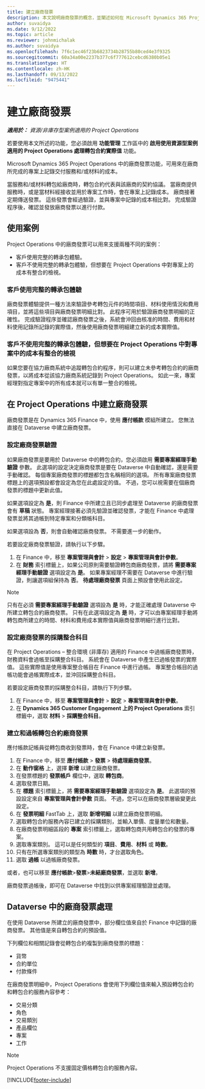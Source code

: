 ```yaml
---
title: 建立廠商發票
description: 本文說明廠商發票的概念，並闡述如何在 Microsoft Dynamics 365 Project Operations 中建立這些發票。
author: suvaidya
ms.date: 9/12/2022
ms.topic: article
ms.reviewer: johnmichalak
ms.author: suvaidya
ms.openlocfilehash: 7f6c1ec46f23b6823734b28755b80ced4e3f9325
ms.sourcegitcommit: 60a34a00e2237b377c6f777612cebcd6380b05e1
ms.translationtype: HT
ms.contentlocale: zh-HK
ms.lasthandoff: 09/13/2022
ms.locfileid: "9475441"
---
```

# <a name="create-vendor-invoices"></a>建立廠商發票

_**適用於：** 資源/非庫存型案例適用的 Project Operations_

若要使用本文所述的功能，您必須啟用 **功能管理** 工作區中的 **啟用使用資源型案例適用的 Project Operations 處理轉包合約實際值** 功能。

Microsoft Dynamics 365 Project Operations 中的廠商發票功能，可用來在廠商所完成的專案上記錄交付服務和/或材料的成本。

當服務和/或材料轉包給廠商時，轉包合約代表與該廠商的契約協議。 當廠商提供服務時，或是當材料經接收並用於專案工作時，會在專案上記錄成本。 廠商接著定期傳送發票。 這些發票會經過驗證，並與專案中記錄的成本相比對。 完成驗證程序後，確認並發放廠商發票以進行付款。

## <a name="scenarios-for-use"></a>使用案例

Project Operations 中的廠商發票可以用來支援兩種不同的案例：

- 客戶使用完整的轉承包體驗。
- 客戶不使用完整的轉承包體驗，但想要在 Project Operations 中對專案上的成本有整合的檢視。

### <a name="customers-use-the-full-subcontracting-experiences"></a>客戶使用完整的轉承包體驗

廠商發票體驗提供一種方法來驗證參考轉包元件的時間項目、材料使用情況和費用項目，並將這些項目與廠商發票明細比對。 此程序可用於驗證廠商發票明細的正確性。 完成驗證程序並確認廠商發票之後，系統會沖回由核准的時間、費用和材料使用記錄所記錄的實際值，然後使用廠商發票明細建立新的成本實際值。

### <a name="customers-dont-use-the-full-subcontracting-experiences-but-want-to-have-a-unified-view-of-costs-on-projects-in-project-operations"></a>客戶不使用完整的轉承包體驗，但想要在 Project Operations 中對專案中的成本有整合的檢視

如果您要在協力廠商系統中追蹤轉包合約程序，則可以建立未參考轉包合約的廠商發票，以將成本從該協力廠商系統記錄到 Project Operations。 如此一來，專案經理對指定專案中的所有成本就可以有單一整合的檢視。

## <a name="create-vendor-invoices-in-project-operations"></a>在 Project Operations 中建立廠商發票

廠商發票是在 Dynamics 365 Finance 中，使用 **應付帳款** 模組所建立。 您無法直接在 Dataverse 中建立廠商發票。

### <a name="set-up-vendor-invoice-verification"></a>設定廠商發票驗證

如果廠商發票是要用於 Dataverse 中的轉包合約，您必須啟用 **需要專案經理手動驗證** 參數。 此選項的設定決定廠商發票是要在 Dataverse 中自動確認，還是需要手動確認。 每個專案廠商發票的標題都包含名稱相同的選項。 所有專案廠商發票標題上的選項預設都會設定為您在此處設定的值。 不過，您可以視需要在個廠商發票的標題中更新此值。

如果選項設定為 **是**，則 Finance 中所建立且已同步處理至 Dataverse 的廠商發票會有 **草稿** 狀態。 專案經理接著必須先驗證並確認發票，才能在 Finance 中處理發票並將其過帳到特定專案和分類帳科目。

如果選項設為 **否**，則會自動確認廠商發票。 不需要進一步的動作。

若要設定廠商發票驗證，請執行以下步驟。

1. 在 Finance 中，移至 **專案管理與會計** \> **設定** \> **專案管理與會計參數**。
1. 在 **財務** 索引標籤上，如果公司原則需要驗證轉包商廠商發票，請將 **需要專案經理手動驗證** 選項設定為 **是**。 如果專案經理不需要在 Dataverse 中進行驗證，則讓選項組保持為 **否**。 **待處理廠商發票** 頁面上預設會使用此設定。

> [!NOTE]
> 只有在必須 **需要專案經理手動驗證** 選項設為 **是** 時，才能正確處理 Dataverse 中所建立轉包合約廠商發票。 只有在此選項設定為 **是** 時，才可以由專案經理手動將轉包商所建立的時間、材料和費用成本實際值與廠商發票明細行進行比對。

### <a name="set-up-a-procurement-integration-account-for-vendor-invoices"></a>設定廠商發票的採購整合科目

在 Project Operations – 整合環境 (非庫存) 適用的 Finance 中過帳廠商發票時，財務資料會過帳至採購整合科目。 系統會在 Dataverse 中產生已過帳發票的實際值。 這些實際值是使用專案整合帳目在 Finance 中進行過帳。 專案整合帳目的過帳功能會過帳實際成本，並沖回採購整合科目。

若要設定廠商發票的採購整合科目，請執行下列步驟。

1. 在 Finance 中，移至 **專案管理與會計** \> **設定** \> **專案管理與會計參數**。
1. 在 **Dynamics 365 Customer Engagement 上的 Project Operations** 索引標籤中，選取 **材料** \> **採購整合科目**。

### <a name="create-and-post-subcontract-vendor-invoices"></a>建立和過帳轉包合約廠商發票

應付帳款記帳員從轉包商收到發票時，會在 Finance 中建立新發票。

1. 在 Finance 中，移至 **應付帳款** \> **發票** \> **待處理廠商發票**。
1. 在 **動作窗格** 上，選擇 **新增** 以建立廠商發票。
1. 在發票標題的 **發票帳戶** 欄位中，選取 **轉包商**。
1. 選取發票日期。
1. 在 **標題** 索引標籤上，將 **需要專案經理手動驗證** 選項設定為 **是**。 此選項的預設設定來自 **專案管理與會計參數** 頁面。 不過，您可以在廠商發票層級變更此設定。
1. 在 **發票明細** FastTab 上，選取 **新增明細** 以建立廠商發票明細。
1. 選取轉包合約服務內容已建立的採購類別，並輸入單價、度量單位和數量。
1. 在廠商發票明細區段的 **專案** 索引標籤上，選取轉包商共用轉包合約發票的專案。
1. 選取專案類別。 這可以是任何類型的 **項目**、**費用**、**材料** 或 **時數**。
1. 只有在所選專案類別的類型為 **時數** 時，才台選取角色。
1. 選取 **過帳** 以過帳廠商發票。

或者，也可以移至 **應付帳款**\>**發票**\>**未結廠商發票**，並選取 **新增**。

廠商發票過帳後，即可在 Dataverse 中找到以供專案經理驗證並處理。

## <a name="vendor-invoice-processing-in-dataverse"></a>Dataverse 中的廠商發票處理

在使用 Dataverse 所建立的廠商發票中，部分欄位值來自於 Finance 中記錄的廠商發票。 其他值是來自轉包合約的預設值。

下列欄位和相關記錄會從轉包合約複製到廠商發票的標題：

- 貨幣
- 合約單位
- 付款條件

在廠商發票明細中，Project Operations 會使用下列欄位值來輸入預設轉包合約和轉包合約服務內容參考：

- 交易分類
- 角色
- 交易類別
- 產品欄位
- 專案
- 工作

> [!NOTE]
> Project Operations 不支援固定價格轉包合約服務內容。

[!INCLUDE[footer-include](../includes/footer-banner.md)]
